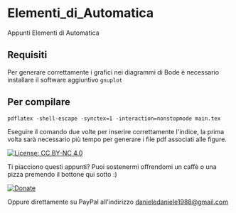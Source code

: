 # Elementi_di_Automatica
Appunti Elementi di Automatica

## Requisiti
Per generare correttamente i grafici nei diagrammi di Bode è necessario installare il software
aggiuntivo `gnuplot`

## Per compilare
```
pdflatex -shell-escape -synctex=1 -interaction=nonstopmode main.tex
```
Eseguire il comando due volte per inserire correttamente l'indice, la prima volta sarà necessario più tempo per generare i file pdf associati alle figure.

 [![License: CC BY-NC 4.0](https://licensebuttons.net/l/by-nc/4.0/80x15.png)](https://creativecommons.org/licenses/by-nc/4.0/)

Ti piacciono questi appunti? Puoi sostenermi offrendomi un caffè o una pizza premendo il bottone qui sotto :)

[![Donate](https://img.shields.io/badge/Donate-PayPal-green.svg)](https://www.paypal.com/donate?hosted_button_id=7KELP768NJSYW)

Oppure direttamente su PayPal all'indirizzo [danieledaniele1988@gmail.com](https://paypal.me/FlashNoob98)
